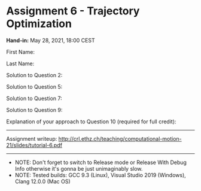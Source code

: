 # Assignment 6 - Trajectory Optimization

**Hand-in:** May 28, 2021, 18:00 CEST 

First Name:

Last Name:

Solution to Question 2:

Solution to Question 5:

Solution to Question 7:

Solution to Question 9:

Explanation of your approach to Question 10 (required for full credit):

---

Assignment writeup: http://crl.ethz.ch/teaching/computational-motion-21/slides/tutorial-6.pdf

---

- NOTE: Don't forget to switch to Release mode or Release With Debug Info otherwise it's gonna be just unimaginably slow.
- NOTE: Tested builds: GCC 9.3 (Linux), Visual Studio 2019 (Windows), Clang 12.0.0 (Mac OS)
